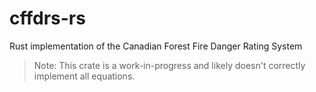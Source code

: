 # cffdrs-rs

Rust implementation of the Canadian Forest Fire Danger Rating System

> Note: This crate is a work-in-progress and likely doesn't correctly implement all equations.
